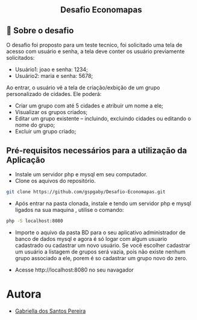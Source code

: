 <h2 align="center">
  Desafio Economapas
</h2>

## 🚀 Sobre o desafio

O desafio foi proposto para um teste tecnico, foi solicitado uma tela de acesso com usuário e senha, a tela deve conter os usuário previamente solicitados:

- Usuário1: joao e senha: 1234;
- Usuário2: maria e senha: 5678;

Ao entrar, o usuário vê a tela de criação/exbição de um grupo personalizado de cidades. Ele poderá:

- Criar um grupo com até 5 cidades e atribuir um nome a ele;
- Visualizar os grupos criados;
- Editar um grupo existente – incluindo, excluindo cidades ou editando o nome do grupo;
- Excluir um grupo criado;

## Pré-requisitos necessários para a utilização da Aplicação

- Instale um servidor php e mysql em seu computador.
- Clone os aquivos do repositório.

```sh
git clone https://github.com/gspgaby/Desafio-Economapas.git
```

- Após entrar na pasta clonada, instale e tendo um servidor php e mysql ligados na sua maquina , utilise o comando:

```sh
php -S localhost:8080
```

- Importe o aquivo da pasta BD para o seu aplicativo administrador de banco de dados mysql e agora é só logar com algum usuario cadastrado ou cadastrar um novo usuário. Se você escolher cadastrar um usuário a listagem de grupos será vazia, pois não existe nenhum grupo associado a ele, porem é so cadastrar um grupo novo do zero.

- Acesse http://localhost:8080 no seu navagador

# Autora

- [Gabriella dos Santos Pereira](https://github.com/gspgaby)

